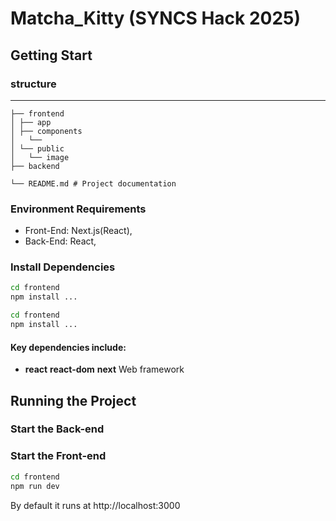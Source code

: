 # Matcha_Kitty (SYNCS Hack 2025)

## Getting Start

### structure

---
````
├── frontend
│ ├── app
│ ├── components
│   └── 
│ └── public
│   └── image
├── backend

└── README.md # Project documentation
````
### Environment Requirements
- Front-End: Next.js(React), 
- Back-End: React,

### Install Dependencies
```bash
cd frontend
npm install ...
```
```bash
cd frontend
npm install ...
```
#### Key dependencies include:
- **react** **react-dom** **next** Web framework

## Running the Project
### Start the Back-end

### Start the Front-end
```bash
cd frontend
npm run dev
```
By default it runs at http://localhost:3000
